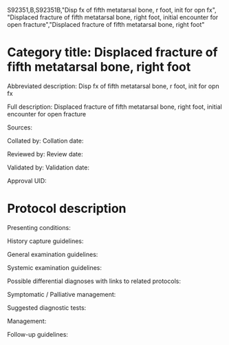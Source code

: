 S92351,B,S92351B,"Disp fx of fifth metatarsal bone, r foot, init for opn fx", "Displaced fracture of fifth metatarsal bone, right foot, initial encounter for open fracture","Displaced fracture of fifth metatarsal bone, right foot"
# Category title: Displaced fracture of fifth metatarsal bone, right foot

Abbreviated description: Disp fx of fifth metatarsal bone, r foot, init for opn fx

Full description: Displaced fracture of fifth metatarsal bone, right foot, initial encounter for open fracture

Sources:

Collated by:
Collation date:

Reviewed by:
Review date:

Validated by:
Validation date:

Approval UID:

# Protocol description

Presenting conditions:

History capture guidelines:

General examination guidelines:

Systemic examination guidelines:

Possible differential diagnoses with links to related protocols:

Symptomatic / Palliative management:

Suggested diagnostic tests:

Management:

Follow-up guidelines:
